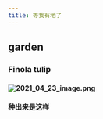 ```yaml
---
title: 等我有地了
---
```


## garden
### Finola tulip
#### ![2021_04_23_image.png](https://cdn.logseq.com/%2F19d8129d-f0d6-41c0-a53b-bbfce3d097caa30eead0-1e81-4386-b598-bae3f57480422021_04_23_image.png?Expires=4772801064&Signature=LzQb8OaofHynJr0d4Ck88AOM6rmM7tvjrib1jw38feAbxdlaUISMquj2fx76Pckb6CVmpAuNFG5VuPJ1NZYFV4K0D-jfwwScAsZp-Svwg4UqBT03~p5dyUrMcHWn0t078Tr7-9TIGNMQsaqQb3~bJ5eXpw8cs4io2yLgsB7VYK959BQqNbl9wihHeIXVfTdSMIkIHRy0gHNQ~IjljAsO-6N0kNZy0yFt0EBXkihlhtpGWnUZ189u1WIduRtRDDyWHNkda-Mu7wDZ8gFhpGBJslmBXFvwNXhHJ~SY4FNqweJ3RYZphjdnhklGcEiBmv84pXH-5KR2KnuBVf3A3Y3rwQ__&Key-Pair-Id=APKAJE5CCD6X7MP6PTEA)
#### 种出来是这样
#####

